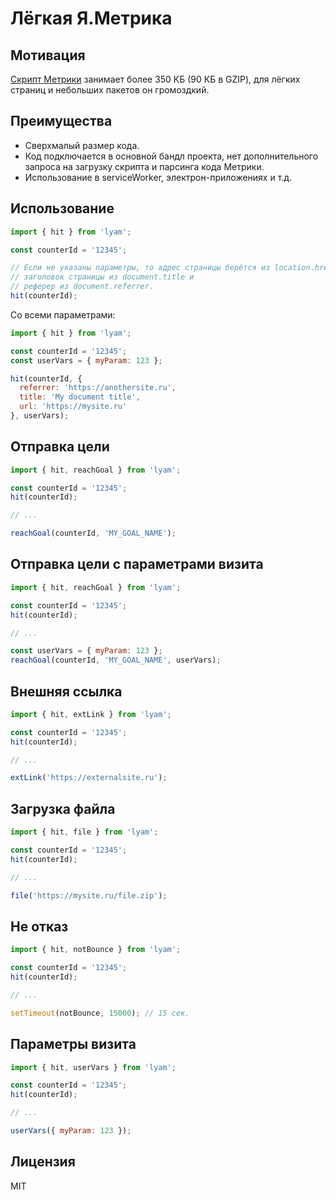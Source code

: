 # Лёгкая Я.Метрика

## Мотивация
[Скрипт Метрики](https://mc.yandex.ru/metrika/tag.js) занимает более 350 КБ (90 КБ в GZIP), для лёгких страниц и небольших пакетов он громоздкий.

## Преимущества
- Сверхмалый размер кода.
- Код подключается в основной бандл проекта, нет дополнительного запроса на загрузку скрипта и парсинга кода Метрики.
- Использование в serviceWorker, электрон-приложениях и т.д.

## Использование

```js
import { hit } from 'lyam';

const counterId = '12345';

// Если не указаны параметры, то адрес страницы берётся из location.href,
// заголовок страницы из document.title и
// реферер из document.referrer.
hit(counterId);
```

Со всеми параметрами:
```js
import { hit } from 'lyam';

const counterId = '12345';
const userVars = { myParam: 123 };

hit(counterId, {
  referrer: 'https://anothersite.ru',
  title: 'My document title',
  url: 'https://mysite.ru'
}, userVars);
```

## Отправка цели

```js
import { hit, reachGoal } from 'lyam';

const counterId = '12345';
hit(counterId);

// ...

reachGoal(counterId, 'MY_GOAL_NAME');

```

## Отправка цели с параметрами визита

```js
import { hit, reachGoal } from 'lyam';

const counterId = '12345';
hit(counterId);

// ...

const userVars = { myParam: 123 };
reachGoal(counterId, 'MY_GOAL_NAME', userVars);

```

## Внешняя ссылка
```js
import { hit, extLink } from 'lyam';

const counterId = '12345';
hit(counterId);

// ...

extLink('https://externalsite.ru');
```

## Загрузка файла
```js
import { hit, file } from 'lyam';

const counterId = '12345';
hit(counterId);

// ...

file('https://mysite.ru/file.zip');
```

## Не отказ
```js
import { hit, notBounce } from 'lyam';

const counterId = '12345';
hit(counterId);

// ...

setTimeout(notBounce, 15000); // 15 сек.
```

## Параметры визита
```js
import { hit, userVars } from 'lyam';

const counterId = '12345';
hit(counterId);

// ...

userVars({ myParam: 123 });
```

## Лицензия
MIT
